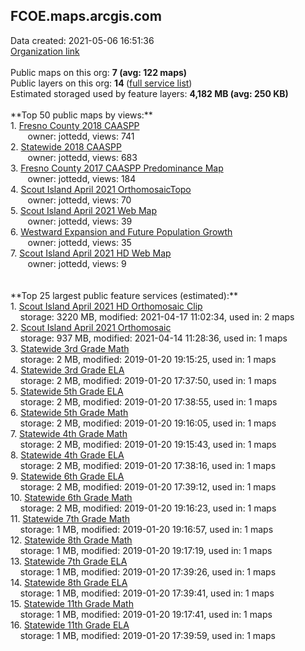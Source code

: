 <h2>FCOE.maps.arcgis.com</h2> Data created: 2021-05-06 16:51:36 <br /><a target='new' href='https://FCOE.maps.arcgis.com'>Organization link</a><br /><br />Public maps on this org: <b>7 (avg: 122 maps)</b><br />Public layers on this org: <b>14 </b>(<a target='new' href='https://services.arcgis.com/MnZMohxiFr5lwcq1/ArcGIS/rest/services'>full service list</a>)<br />Estimated storaged used by feature layers: <b>4,182 MB (avg: 250 KB)</b><br /><br />**Top 50 public maps by views:**<br />  1. <a target='new' href='https://www.arcgis.com/home/item.html?id=116087d4582449ad87ae401142845534'>Fresno County 2018 CAASPP</a> <br />  &nbsp;&nbsp;&nbsp;&nbsp; &nbsp;&nbsp;owner: jottedd, views: 741<br />  2. <a target='new' href='https://www.arcgis.com/home/item.html?id=48a6bd6b66d243f0926ccbd5e4cd4094'>Statewide 2018 CAASPP</a> <br />  &nbsp;&nbsp;&nbsp;&nbsp; &nbsp;&nbsp;owner: jottedd, views: 683<br />  3. <a target='new' href='https://www.arcgis.com/home/item.html?id=8809ad33c6c149dc98f086663736c846'>Fresno County 2017 CAASPP Predominance Map</a> <br />  &nbsp;&nbsp;&nbsp;&nbsp; &nbsp;&nbsp;owner: jottedd, views: 184<br />  4. <a target='new' href='https://www.arcgis.com/home/item.html?id=21296b982f1946f4b38cec8387a859d8'>Scout Island April 2021 OrthomosaicTopo</a> <br />  &nbsp;&nbsp;&nbsp;&nbsp; &nbsp;&nbsp;owner: jottedd, views: 70<br />  5. <a target='new' href='https://www.arcgis.com/home/item.html?id=c172671e388c47b89e63df15dfb8cd14'>Scout Island April 2021 Web Map</a> <br />  &nbsp;&nbsp;&nbsp;&nbsp; &nbsp;&nbsp;owner: jottedd, views: 39<br />  6. <a target='new' href='https://www.arcgis.com/home/item.html?id=8fd7f69d1e6f413c8f7676b4309252d0'>Westward Expansion and Future Population Growth</a> <br />  &nbsp;&nbsp;&nbsp;&nbsp; &nbsp;&nbsp;owner: jottedd, views: 35<br />  7. <a target='new' href='https://www.arcgis.com/home/item.html?id=ce5b419c7dee4e528fd925590679962d'>Scout Island April 2021 HD Web Map</a> <br />  &nbsp;&nbsp;&nbsp;&nbsp; &nbsp;&nbsp;owner: jottedd, views: 9<br /><br /><br />**Top 25 largest public feature services (estimated):**<br /> 1. <a target='new' href='https://www.arcgis.com/home/item.html?id=8a00b4be1c1e462dbe27f9d00fbbe683'>Scout Island April 2021 HD Orthomosaic Clip</a><br /> &nbsp;&nbsp;&nbsp;&nbsp;storage: 3220 MB, modified: 2021-04-17 11:02:34,  used in: 2 maps<br /> 2. <a target='new' href='https://www.arcgis.com/home/item.html?id=8192bc189e254a83876f0531cf6d70d5'>Scout Island April 2021 Orthomosaic</a><br /> &nbsp;&nbsp;&nbsp;&nbsp;storage: 937 MB, modified: 2021-04-14 11:28:36,  used in: 1 maps<br /> 3. <a target='new' href='https://www.arcgis.com/home/item.html?id=bec4eae176314ebfb6ed2cf6a07a595e'>Statewide 3rd Grade Math</a><br /> &nbsp;&nbsp;&nbsp;&nbsp;storage: 2 MB, modified: 2019-01-20 19:15:25,  used in: 1 maps<br /> 4. <a target='new' href='https://www.arcgis.com/home/item.html?id=265c8fa360624f4184123a3797317f2e'>Statewide 3rd Grade ELA</a><br /> &nbsp;&nbsp;&nbsp;&nbsp;storage: 2 MB, modified: 2019-01-20 17:37:50,  used in: 1 maps<br /> 5. <a target='new' href='https://www.arcgis.com/home/item.html?id=9b7a8f0362e64f5ab40090cac1b4fc08'>Statewide 5th Grade ELA</a><br /> &nbsp;&nbsp;&nbsp;&nbsp;storage: 2 MB, modified: 2019-01-20 17:38:55,  used in: 1 maps<br /> 6. <a target='new' href='https://www.arcgis.com/home/item.html?id=8afc537cb0a44596959ad2cbb937ae5c'>Statewide 5th Grade Math</a><br /> &nbsp;&nbsp;&nbsp;&nbsp;storage: 2 MB, modified: 2019-01-20 19:16:05,  used in: 1 maps<br /> 7. <a target='new' href='https://www.arcgis.com/home/item.html?id=0c9e0369bdbd489d8dfd63835a05b299'>Statewide 4th Grade Math</a><br /> &nbsp;&nbsp;&nbsp;&nbsp;storage: 2 MB, modified: 2019-01-20 19:15:43,  used in: 1 maps<br /> 8. <a target='new' href='https://www.arcgis.com/home/item.html?id=e78dce625fda45129486289c3aa1b9a7'>Statewide 4th Grade ELA</a><br /> &nbsp;&nbsp;&nbsp;&nbsp;storage: 2 MB, modified: 2019-01-20 17:38:16,  used in: 1 maps<br /> 9. <a target='new' href='https://www.arcgis.com/home/item.html?id=46b0ee8d20554260927bd477ff3e4522'>Statewide 6th Grade ELA</a><br /> &nbsp;&nbsp;&nbsp;&nbsp;storage: 2 MB, modified: 2019-01-20 17:39:12,  used in: 1 maps<br /> 10. <a target='new' href='https://www.arcgis.com/home/item.html?id=24383e0fe03a442fa8060dde192814e8'>Statewide 6th Grade Math</a><br /> &nbsp;&nbsp;&nbsp;&nbsp;storage: 2 MB, modified: 2019-01-20 19:16:23,  used in: 1 maps<br /> 11. <a target='new' href='https://www.arcgis.com/home/item.html?id=4b22513d22364247834340100baab459'>Statewide 7th Grade Math</a><br /> &nbsp;&nbsp;&nbsp;&nbsp;storage: 1 MB, modified: 2019-01-20 19:16:57,  used in: 1 maps<br /> 12. <a target='new' href='https://www.arcgis.com/home/item.html?id=d6d75a86d6fe450eb2d3f7cd3b1f4e62'>Statewide 8th Grade Math</a><br /> &nbsp;&nbsp;&nbsp;&nbsp;storage: 1 MB, modified: 2019-01-20 19:17:19,  used in: 1 maps<br /> 13. <a target='new' href='https://www.arcgis.com/home/item.html?id=7fc18160e01f4bb7be4d7cc742f39527'>Statewide 7th Grade ELA</a><br /> &nbsp;&nbsp;&nbsp;&nbsp;storage: 1 MB, modified: 2019-01-20 17:39:26,  used in: 1 maps<br /> 14. <a target='new' href='https://www.arcgis.com/home/item.html?id=4a23891d27c74f7583b513bcaae0d849'>Statewide 8th Grade ELA</a><br /> &nbsp;&nbsp;&nbsp;&nbsp;storage: 1 MB, modified: 2019-01-20 17:39:41,  used in: 1 maps<br /> 15. <a target='new' href='https://www.arcgis.com/home/item.html?id=233c958f96ba4c948e7b5214a51067a7'>Statewide 11th Grade Math</a><br /> &nbsp;&nbsp;&nbsp;&nbsp;storage: 1 MB, modified: 2019-01-20 19:17:41,  used in: 1 maps<br /> 16. <a target='new' href='https://www.arcgis.com/home/item.html?id=89afdb83f2524587a0be1ac33921ab01'>Statewide 11th Grade ELA</a><br /> &nbsp;&nbsp;&nbsp;&nbsp;storage: 1 MB, modified: 2019-01-20 17:39:59,  used in: 1 maps<br />